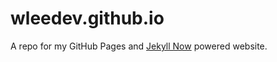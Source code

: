 # wleedev.github.io
A repo for my GitHub Pages and [Jekyll Now](https://github.com/barryclark/jekyll-now) powered website.
